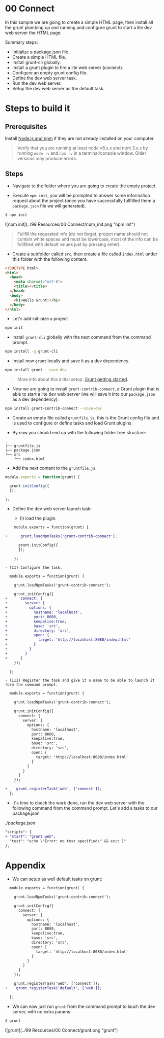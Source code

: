 # 00 Connect

In this sample we are going to create a simple HTML page, then install all the grunt plumbing up and running and configure grunt
to start a lite dev web server the HTML page.

Summary steps:

- Initialize a package.json file.
- Create a simple HTML file.
- Install grunt-cli globally.
- Install a grunt plugin to fire a lite web server (connect).
- Configure an empty grunt config file.
- Define the dev web server task.
- Run the dev web server.
- Setup the dev web server as the default task.

# Steps to build it

## Prerequisites

Install [Node.js and npm](https://nodejs.org/en/) if they are not already installed on your computer.

> Verify that you are running at least node v6.x.x and npm 3.x.x by running `node -v` and `npm -v` in a terminal/console window. Older versions may produce errors.

## Steps

- Navigate to the folder where you are going to create the empty project.

- Execute `npm init`, you will be prompted to answer some information request
about the project (once you have successfully fullfilled them a `package.json`
file we will generated).

 ```bash
 $ npm init
 ```

 ![npm init](../99 Resources/00 Connect/npm_init.png "npm init")

 > Fullfill the requested info (do not forget, project name should not contain white spaces and must be lowercase, most of the info can be fullfilled with default values just by pressing enter).

- Create a subfolder called `src`, then create a file called `index.html` under
 this folder with the following content.

 ```html
 <!DOCTYPE html>
 <html>
   <head>
     <meta charset="utf-8">
     <title></title>
   </head>
   <body>
     <h1>Hello Grunt!</h1>
   </body>
 </html>
 ```

- Let's add initilaize a project

```bash
npm init
```

- Install `grunt-cli` globally with the next command from the command prompt.

 ```bash
 npm install -g grunt-cli
 ```

- Install now `grunt` locally and save it as a dev dependency.

 ```bash
 npm install grunt --save-dev
 ```

 > More info about this initial setup: [Grunt getting started](http://gruntjs.com/getting-started).

- Now we are going to install `grunt-contrib-connect`, a Grunt plugin that
is able to start a lite dev web server (we will save it into our `package.json`
as a dev dependency).

 ```bash
 npm install grunt-contrib-connect --save-dev
 ```

- Create an empty file called `gruntfile.js`, this is the Grunt config file and
 is used to configure or define tasks and load Grunt plugins.

- By now you should end up with the following folder tree structure:

 ```
 .
 ├── gruntfile.js
 ├── package.json
 └── src
     └── index.html
 ```

- Add the next content to the `gruntfile.js`.

 ```javascript
 module.exports = function(grunt) {

   grunt.initConfig({
   });

 };
 ```

- Define the dev web server launch task:

    - (I) load the plugin.

```diff
    module.exports = function(grunt) {

+      grunt.loadNpmTasks('grunt-contrib-connect');

      grunt.initConfig({
      });

    };
```
    - (II) Configure the task.

```diff
  module.exports = function(grunt) {

    grunt.loadNpmTasks('grunt-contrib-connect');

    grunt.initConfig({
+      connect: {
+        server: {
+          options: {
+            hostname: 'localhost',
+            port: 8080,
+            keepalive:true,
+            base: 'src',
+            directory: 'src',
+            open: {
+              target: 'http://localhost:8080/index.html'
+            }
+          }
+        }
+      }
    });

  };
```

    - (III) Register the task and give it a name to be able to launch it form the command prompt.

```diff
  module.exports = function(grunt) {

    grunt.loadNpmTasks('grunt-contrib-connect');

    grunt.initConfig({
      connect: {
        server: {
          options: {
            hostname: 'localhost',
            port: 8080,
            keepalive:true,
            base: 'src',
            directory: 'src',
            open: {
              target: 'http://localhost:8080/index.html'
            }
          }
        }
      }
    });

+    grunt.registerTask('web', ['connect']);
  };
```

- It's time to check the work done, run the dev web server with the
following command from the command prompt. Let's add a tasks to our package.json

_./package.json_

```diff
"scripts": {
+ "start": "grunt web",
  "test": "echo \"Error: no test specified\" && exit 1"
},
```

# Appendix

- We can setup as well default tasks on grunt:

```diff
  module.exports = function(grunt) {

    grunt.loadNpmTasks('grunt-contrib-connect');

    grunt.initConfig({
      connect: {
        server: {
          options: {
            hostname: 'localhost',
            port: 8080,
            keepalive:true,
            base: 'src',
            directory: 'src',
            open: {
              target: 'http://localhost:8080/index.html'
            }
          }
        }
      }
    });

    grunt.registerTask('web', ['connect']);
+    grunt.registerTask('default', ['web']);

  };
```

- We can now just run `grunt` from the command prompt to lauch the dev server, with no
extra params.

 ```bash
 $ grunt
 ```

 ![grunt](../99 Resources/00 Connect/grunt.png "grunt")
